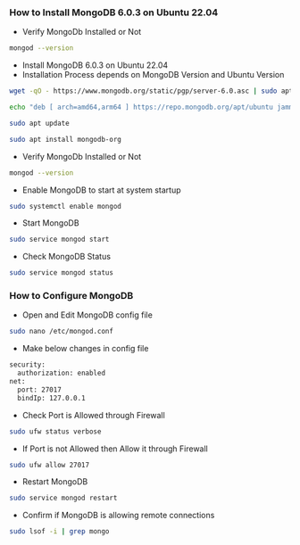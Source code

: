 ### How to Install MongoDB 6.0.3 on Ubuntu 22.04
- Verify MongoDb Installed or Not
```sh
mongod --version  
```
- Install MongoDB 6.0.3 on Ubuntu 22.04
- Installation Process depends on MongoDB Version and Ubuntu Version
```sh
wget -qO - https://www.mongodb.org/static/pgp/server-6.0.asc | sudo apt-key add -

echo "deb [ arch=amd64,arm64 ] https://repo.mongodb.org/apt/ubuntu jammy/mongodb-org/6.0 multiverse" | sudo tee /etc/apt/sources.list.d/mongodb-org-6.0.list

sudo apt update

sudo apt install mongodb-org
```
- Verify MongoDb Installed or Not
```sh
mongod --version  
```
- Enable MongoDB to start at system startup
```sh
sudo systemctl enable mongod
```
- Start MongoDB
```sh
sudo service mongod start
```
- Check MongoDB Status
```sh
sudo service mongod status 
```

### How to Configure MongoDB
- Open and Edit MongoDB config file
```sh
sudo nano /etc/mongod.conf
```
- Make below changes in config file
```sh
security:
  authorization: enabled
net:
  port: 27017
  bindIp: 127.0.0.1
```
- Check Port is Allowed through Firewall
```sh
sudo ufw status verbose
```
- If Port is not Allowed then Allow it through Firewall
```sh
sudo ufw allow 27017
```
- Restart MongoDB
```sh
sudo service mongod restart
```
- Confirm if MongoDB is allowing remote connections
```sh
sudo lsof -i | grep mongo
```
